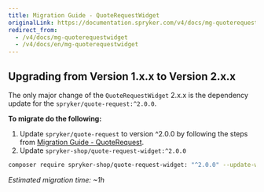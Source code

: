 ```yaml
---
title: Migration Guide - QuoteRequestWidget
originalLink: https://documentation.spryker.com/v4/docs/mg-quoterequestwidget
redirect_from:
  - /v4/docs/mg-quoterequestwidget
  - /v4/docs/en/mg-quoterequestwidget
---
```


## Upgrading from Version 1.x.x to Version 2.x.x
The only major change of the `QuoteRequestWidget` 2.x.x is the dependency update for the `spryker/quote-request:^2.0.0`.

**To migrate do the following:**
1. Update `spryker/quote-request` to version ^2.0.0 by following the steps from [Migration Guide - QuoteRequest](/docs/scos/dev/migration-and-integration/202001.0/module-migration-guides/migration-guide-quoterequest.html).
2. Update `spryker-shop/quote-request-widget:^2.0.0`

```bash
composer require spryker-shop/quote-request-widget: "^2.0.0" --update-with-dependencies
```

*Estimated migration time: ~1h*
